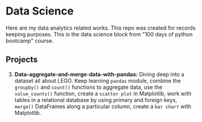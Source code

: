 # Data Science

Here are my data analytics related works.
This repo was created for records keeping purposes.
This is the data science block from "100 days of python bootcamp" course.

## Projects
3. **Data-aggregate-and-merge-data-with-pandas:** Diving deep into a dataset all about LEGO. Keep learning `pandas` module, combine the `groupby()` and `count()` functions to aggregate data, use the `value_counts()` function, create a `scatter plot` in Matplotlib, work with tables in a relational database by using primary and foreign keys, `merge()` DataFrames along a particular column, create a `bar chart` with Matplotlib.
